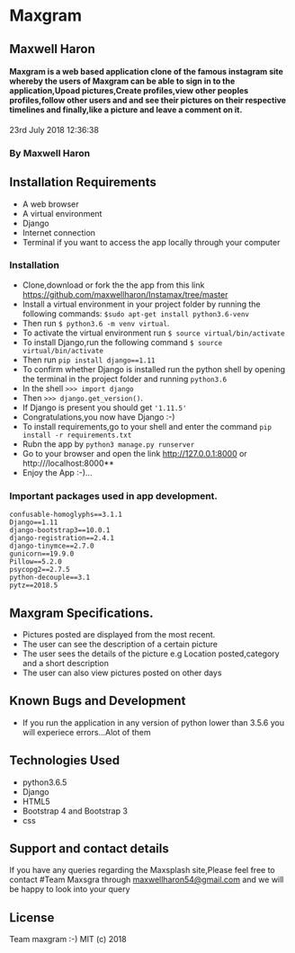 # Maxgram
## Maxwell Haron
####  Maxgram is a web based application clone of the famous instagram site whereby the users of Maxgram can be able to sign in to the application,Upoad pictures,Create profiles,view other peoples profiles,follow other users and and see their pictures on their respective timelines and finally,like a picture and leave a comment on it.
 23rd July 2018 12:36:38
### By **Maxwell Haron**
## Installation Requirements
* A web browser
* A virtual environment
* Django
* Internet connection
* Terminal if you want to access the app locally through your computer

####
### Installation
* Clone,download or fork the the app from this link https://github.com/maxwellharon/Instamax/tree/master
* Install a virtual environment in your project folder by running the following commands: `$sudo apt-get install python3.6-venv`
* Then run  `$ python3.6 -m venv virtual`.
* To activate the virtual environment run `$ source virtual/bin/activate`
* To install Django,run the following command `$ source virtual/bin/activate`
* Then run `pip install django==1.11`
* To confirm whether Django is installed run the python shell by opening the terminal in the project folder and running `python3.6`
* In the shell `>>> import django`
* Then `>>> django.get_version()`.
* If Django is present you should get `'1.11.5'`
* Congratulations,you now have Django :-)
* To install requirements,go to your shell and enter the command
 `pip install -r requirements.txt`
* Rubn the app by `python3 manage.py runserver`
* Go to your browser and open the link http://127.0.0.1:8000 or http:///localhost:8000**
* Enjoy the App :-)...

### Important packages used in app development.

```
confusable-homoglyphs==3.1.1
Django==1.11
django-bootstrap3==10.0.1
django-registration==2.4.1
django-tinymce==2.7.0
gunicorn==19.9.0
Pillow==5.2.0
psycopg2==2.7.5
python-decouple==3.1
pytz==2018.5
```

## Maxgram Specifications.

+ Pictures posted are displayed from the most recent.
+ The user can see the description of a certain picture
+ The user sees the details of the picture e.g Location posted,category and a short description
+ The user can also view pictures posted on other days

## Known Bugs and Development
* If you run the application in any version of python lower than 3.5.6 you will experiece errors...Alot of them
## Technologies Used
* python3.6.5
* Django
* HTML5
* Bootstrap 4 and Bootstrap 3
* css


## Support and contact details
If you have any queries regarding the Maxsplash site,Please feel free to contact #Team Maxsgra through maxwellharon54@gmail.com and we will be happy to look into your query

## License
Team maxgram :-)
MIT (c) 2018
